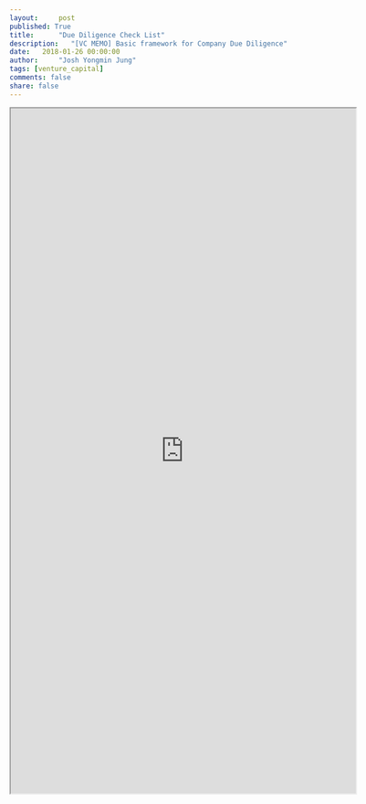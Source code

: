 ```yaml
---
layout:     post
published: True
title:      "Due Diligence Check List"
description:   "[VC MEMO] Basic framework for Company Due Diligence"
date:   2018-01-26 00:00:00
author:     "Josh Yongmin Jung"
tags: [venture_capital]
comments: false
share: false
---
```


<iframe width='120%' height='1200'
src="https://docs.google.com/document/d/e/2PACX-1vRMyHti9RZFiJ_eHLiEaVrE7IxP5iojb70ZZ0PfyeT4M0zXilb6G9thS_IFswXPDS8k5RWNV-ixvI7c/pub?embedded=true"></iframe>
